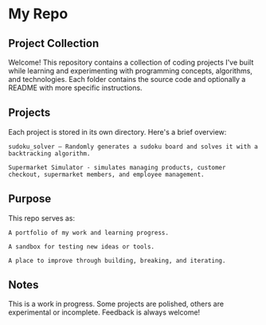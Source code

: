 # My Repo

## Project Collection
Welcome! This repository contains a collection of coding projects I've built while learning and experimenting with programming concepts, algorithms, and technologies. Each folder contains the source code and optionally a README with more specific instructions.

## Projects

Each project is stored in its own directory. Here's a brief overview:

    sudoku_solver – Randomly generates a sudoku board and solves it with a backtracking algorithm.

    Supermarket Simulator - simulates managing products, customer checkout, supermarket members, and employee management.

## Purpose

This repo serves as:

    A portfolio of my work and learning progress.

    A sandbox for testing new ideas or tools.

    A place to improve through building, breaking, and iterating.

## Notes

This is a work in progress. Some projects are polished, others are experimental or incomplete. Feedback is always welcome!
